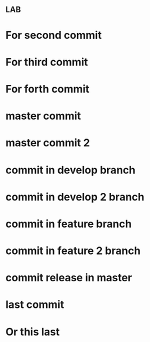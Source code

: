 ## LAB

# For second commit

# For third commit

# For forth commit

# master commit

# master commit 2

# commit in develop branch

# commit in develop 2 branch

# commit in feature branch

# commit in feature 2 branch

# commit release in master

# last commit

# Or this last
